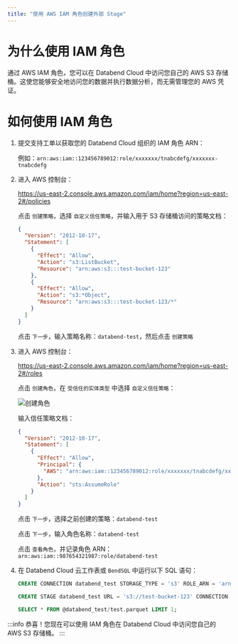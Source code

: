 ```yaml
---
title: "使用 AWS IAM 角色创建外部 Stage"
---
```


# 为什么使用 IAM 角色

通过 AWS IAM 角色，您可以在 Databend Cloud 中访问您自己的 AWS S3 存储桶。这使您能够安全地访问您的数据并执行数据分析，而无需管理您的 AWS 凭证。

# 如何使用 IAM 角色

1. 提交支持工单以获取您的 Databend Cloud 组织的 IAM 角色 ARN：

   例如：`arn:aws:iam::123456789012:role/xxxxxxx/tnabcdefg/xxxxxxx-tnabcdefg`

2. 进入 AWS 控制台：

   https://us-east-2.console.aws.amazon.com/iam/home?region=us-east-2#/policies

   点击 `创建策略`，选择 `自定义信任策略`，并输入用于 S3 存储桶访问的策略文档：

   ```json
   {
     "Version": "2012-10-17",
     "Statement": [
       {
         "Effect": "Allow",
         "Action": "s3:ListBucket",
         "Resource": "arn:aws:s3:::test-bucket-123"
       },
       {
         "Effect": "Allow",
         "Action": "s3:*Object",
         "Resource": "arn:aws:s3:::test-bucket-123/*"
       }
     ]
   }
   ```

   点击 `下一步`，输入策略名称：`databend-test`，然后点击 `创建策略`

3. 进入 AWS 控制台：

   https://us-east-2.console.aws.amazon.com/iam/home?region=us-east-2#/roles

   点击 `创建角色`，在 `受信任的实体类型` 中选择 `自定义信任策略`：

   ![创建角色](/img/cloud/iam/create-role.png)

   输入信任策略文档：

   ```json
   {
     "Version": "2012-10-17",
     "Statement": [
       {
         "Effect": "Allow",
         "Principal": {
           "AWS": "arn:aws:iam::123456789012:role/xxxxxxx/tnabcdefg/xxxxxxx-tnabcdefg"
         },
         "Action": "sts:AssumeRole"
       }
     ]
   }
   ```

   点击 `下一步`，选择之前创建的策略：`databend-test`

   点击 `下一步`，输入角色名称：`databend-test`

   点击 `查看角色`，并记录角色 ARN：`arn:aws:iam::987654321987:role/databend-test`

4. 在 Databend Cloud 云工作表或 `BendSQL` 中运行以下 SQL 语句：

   ```sql
   CREATE CONNECTION databend_test STORAGE_TYPE = 's3' ROLE_ARN = 'arn:aws:iam::987654321987:role/databend-test';

   CREATE STAGE databend_test URL = 's3://test-bucket-123' CONNECTION = (CONNECTION_NAME = 'databend_test');

   SELECT * FROM @databend_test/test.parquet LIMIT 1;
   ```

:::info
恭喜！您现在可以使用 IAM 角色在 Databend Cloud 中访问您自己的 AWS S3 存储桶。
:::